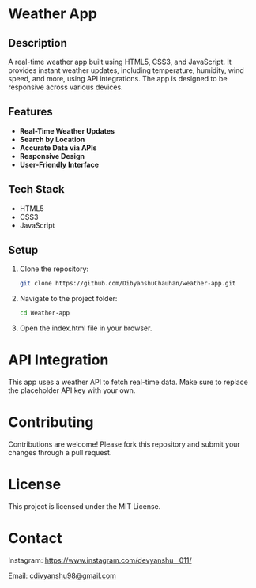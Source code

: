 # Weather App

## Description
A real-time weather app built using HTML5, CSS3, and JavaScript. It provides instant weather updates, including temperature, humidity, wind speed, and more, using API integrations. The app is designed to be responsive across various devices.

## Features
- **Real-Time Weather Updates**  
- **Search by Location**  
- **Accurate Data via APIs**  
- **Responsive Design**  
- **User-Friendly Interface**  

## Tech Stack
- HTML5  
- CSS3  
- JavaScript  

## Setup
1. Clone the repository:
   ```bash
   git clone https://github.com/DibyanshuChauhan/weather-app.git

2. Navigate to the project folder:
   ```bash
   cd Weather-app

3. Open the index.html file in your browser.

  # API Integration
This app uses a weather API to fetch real-time data. Make sure to replace the placeholder API key with your own.

# Contributing
Contributions are welcome! Please fork this repository and submit your changes through a pull request.

# License
This project is licensed under the MIT License.

# Contact
Instagram: https://www.instagram.com/devyanshu__011/

Email: cdivyanshu98@gmail.com
